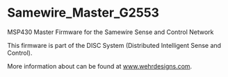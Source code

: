 Samewire_Master_G2553
=====================

MSP430 Master Firmware for the Samewire Sense and Control Network

This firmware is part of the DISC System (Distributed Intelligent Sense and Control).

More information about can be found at www.wehrdesigns.com.
